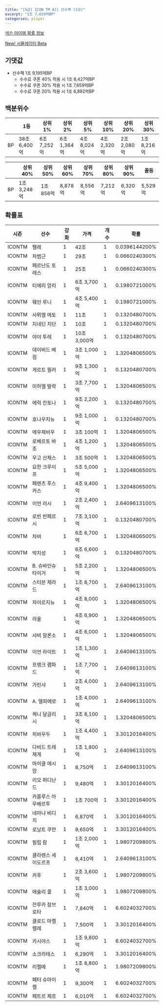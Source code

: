 ```yaml
---
title: "[S급] ICON TM All 선수팩 (1강)"
excerpt: "1조 7,659억BP"
categories: player
---
```

[넥슨 아이템 확률 정보](http://iteminfo.nexon.com/probability/fco?sn=7356)

[New! 시뮬레이터 Beta](/simulator/7356)
## 기댓값
- 선수팩 1조 9,195억BP
  - 수수료 쿠폰 40% 적용 시 1조 8,427억BP
  - 수수료 쿠폰 30% 적용 시 1조 7,659억BP
  - 수수료 쿠폰 20% 적용 시 1조 6,892억BP


## 백분위수

||1등|상위1%|상위2%|상위5%|상위10%|상위20%|상위30%|
|---|---|---|---|---|---|---|---|
|BP|38조 6,400억|6조 7,252억|6조 1,364억|4조 8,024억|4조 2,320억|2조 2,080억|1조 8,216억|

||상위40%|상위50%|상위60%|상위70%|상위80%|상위90%|꼴등|
|---|---|---|---|---|---|---|---|
|BP|1조 3,248억|1조 856억|8,878억|8,556억|7,212억|6,320억|5,529억|


## 확률표

|시즌|선수|강화|가격|개수|확률|
|---|---|---|---|---|---|
|ICONTM|펠레|1|42조|1|0.0396144200%|
|ICONTM|차범근|1|29조|1|0.0660240300%|
|ICONTM|페르난도 토레스|1|25조|1|0.0660240300%|
|ICONTM|티에리 앙리|1|6조 3,700억|1|0.1980721000%|
|ICONTM|웨인 루니|1|4조 5,400억|1|0.1980721000%|
|ICONTM|사뮈엘 에토|1|11조|1|0.1320480700%|
|ICONTM|지네딘 지단|1|10조|1|0.1320480700%|
|ICONTM|야야 투레|1|10조 3,000억|1|0.1320480700%|
|ICONTM|데이비드 베컴|1|3조 1,000억|1|1.3204806500%|
|ICONTM|게르트 뮐러|1|9조 1,300억|1|0.1320480700%|
|ICONTM|미하엘 발락|1|3조 7,700억|1|1.3204806500%|
|ICONTM|에릭 칸토나|1|9조 2,200억|1|0.1320480700%|
|ICONTM|호나우지뉴|1|9조 1,000억|1|0.1320480700%|
|ICONTM|에우제비우|1|3조 100억|1|1.3204806500%|
|ICONTM|로베르토 바조|1|4조 1,200억|1|1.3204806500%|
|ICONTM|우고 산체스|1|3조 500억|1|1.3204806500%|
|ICONTM|요한 크루이프|1|5조 5,000억|1|1.3204806500%|
|ICONTM|페렌츠 푸스카스|1|4조 9,400억|1|1.3204806500%|
|ICONTM|이언 러시|1|2조 2,400억|1|2.6409613100%|
|ICONTM|로빈 반페르시|1|7조 3,100억|1|0.1320480700%|
|ICONTM|차비|1|6조 6,700억|1|1.3204806500%|
|ICONTM|박지성|1|6조 6,600억|1|0.1320480700%|
|ICONTM|B. 슈바인슈타이거|1|5조 2,200억|1|1.3204806500%|
|ICONTM|스티븐 제라드|1|1조 8,700억|1|2.6409613100%|
|ICONTM|자이르지뉴|1|4조 8,000억|1|1.3204806500%|
|ICONTM|라울|1|4조 6,900억|1|1.3204806500%|
|ICONTM|샤비 알론소|1|4조 6,000억|1|1.3204806500%|
|ICONTM|이언 라이트|1|1조 1,300억|1|2.6409613100%|
|ICONTM|프랭크 램파드|1|1조 7,700억|1|2.6409613100%|
|ICONTM|가린샤|1|2조 4,000억|1|2.6409613100%|
|ICONTM|A. 델피에로|1|1조 4,000억|1|2.6409613100%|
|ICONTM|케니 달글리시|1|3조 8,100억|1|1.3204806500%|
|ICONTM|히바우두|1|1조 4,400억|1|3.3012016400%|
|ICONTM|다비드 트레제게|1|1조 1,800억|1|2.6409613100%|
|ICONTM|마이클 에시앙|1|8,750억|1|2.6409613100%|
|ICONTM|리오 퍼디난드|1|9,480억|1|3.3012016400%|
|ICONTM|카를루스 아우베르투|1|1조 700억|1|3.3012016400%|
|ICONTM|네마냐 비디치|1|6,870억|1|3.3012016400%|
|ICONTM|로날트 쿠만|1|9,650억|1|3.3012016400%|
|ICONTM|필립 람|1|1조 2,000억|1|1.9807209800%|
|ICONTM|클라렌스 세이도르프|1|8,410억|1|2.6409613100%|
|ICONTM|카푸|1|2조 3,600억|1|1.9807209800%|
|ICONTM|애슐리 콜|1|1조 3,000억|1|1.9807209800%|
|ICONTM|잔루카 잠브로타|1|7,840억|1|6.6024032700%|
|ICONTM|클로드 마켈렐레|1|7,500억|1|3.3012016400%|
|ICONTM|카시야스|1|1조 9,800억|1|6.6024032700%|
|ICONTM|소크라테스|1|6,290억|1|3.3012016400%|
|ICONTM|리켈메|1|1조 8,800억|1|1.9807209800%|
|ICONTM|페터 슈마이켈|1|9,300억|1|6.6024032700%|
|ICONTM|페트르 체흐|1|6,010억|1|6.6024032700%|
